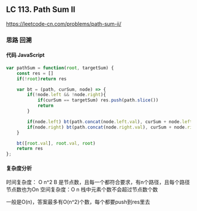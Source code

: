## LC 113. Path Sum II
https://leetcode-cn.com/problems/path-sum-ii/

### 思路 回溯

#### 代码 JavaScript

```JavaScript
var pathSum = function(root, targetSum) {
    const res = []
    if(!root)return res

    var bt = (path, curSum, node) => {
        if(!node.left && !node.right){
            if(curSum == targetSum) res.push(path.slice())
            return 
        }

        if(node.left) bt(path.concat(node.left.val), curSum + node.left.val, node.left)
        if(node.right) bt(path.concat(node.right.val), curSum + node.right.val, node.right)
    }

    bt([root.val], root.val, root)
    return res 
};

```

#### 复杂度分析
时间复杂度： O n^2 B 是节点数，且每一个都符合要求，有n个路径，且每个路径节点数也为On
空间复杂度：O n 栈中元素个数不会超过节点数个数

一般是O(n)，答案最多有O(n^2)个数，每个都要push到res里去